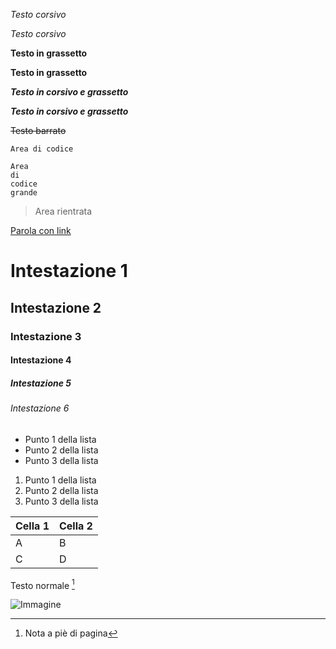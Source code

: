 *Testo corsivo*

_Testo corsivo_

**Testo in grassetto**

__Testo in grassetto__

***Testo in corsivo e grassetto***

___Testo in corsivo e grassetto___

~~Testo barrato~~

`Area di codice`

```
Area
di
codice
grande
```

> Area rientrata

[Parola con link](https://google.it)

# Intestazione 1

## Intestazione 2

### Intestazione 3

#### Intestazione 4

##### Intestazione 5

###### Intestazione 6

- Punto 1 della lista
- Punto 2 della lista
- Punto 3 della lista

1. Punto 1 della lista
0. Punto 2 della lista
0. Punto 3 della lista

|Cella 1|Cella 2|
|-|-|
|  A  |  B  |
|  C  |  D  |

Testo normale [^1]
[^1]: Nota a piè di pagina

![Immagine](https://myoctocat.com/assets/images/base-octocat.svg)


